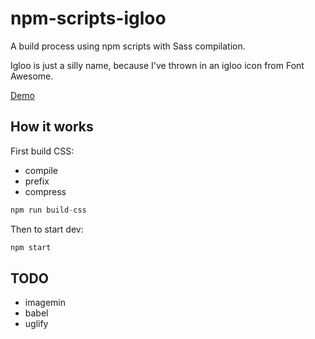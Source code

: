 # npm-scripts-igloo

A build process using npm scripts with Sass compilation.

Igloo is just a silly name, because I've thrown in an igloo icon from Font Awesome.

[Demo](http://dev.robwakeman.com/npm-scripts-igloo/)

## How it works

First build CSS:

- compile
- prefix
- compress

```javascript
npm run build-css
```

Then to start dev:

```javascript
npm start
```

## TODO

- imagemin
- babel
- uglify
